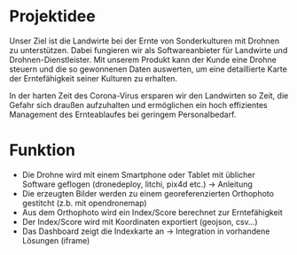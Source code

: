# Projektidee
Unser Ziel ist die Landwirte bei der Ernte von Sonderkulturen mit Drohnen zu unterstützen.
Dabei fungieren wir als Softwareanbieter für Landwirte und Drohnen-Dienstleister. Mit unserem Produkt kann der Kunde eine Drohne steuern und die so gewonnenen Daten auswerten, um eine detaillierte Karte der Erntefähigkeit seiner Kulturen zu erhalten.

In der harten Zeit des Corona-Virus ersparen wir den Landwirten so Zeit, die Gefahr sich draußen aufzuhalten und ermöglichen ein hoch effizientes Management des Ernteablaufes bei geringem Personalbedarf.

# Funktion
- Die Drohne wird mit einem Smartphone oder Tablet mit üblicher Software geflogen (dronedeploy, litchi, pix4d etc.) → Anleitung
- Die erzeugten Bilder werden zu einem georeferenzierten Orthophoto gestitcht (z.b. mit opendronemap)
- Aus dem Orthophoto wird ein Index/Score berechnet zur Erntefähigkeit
- Der Index/Score wird mit Koordinaten exportiert (geojson, csv…)
- Das Dashboard zeigt die Indexkarte an → Integration in vorhandene Lösungen (iframe)
